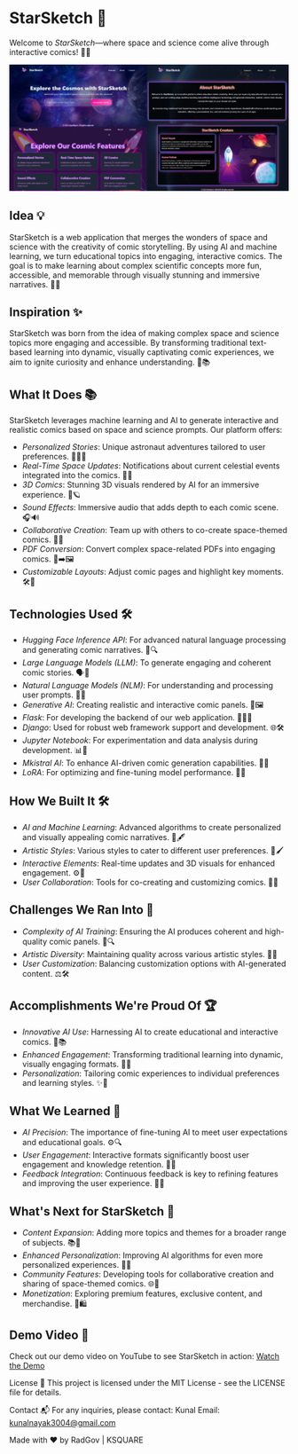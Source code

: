 # StarSketch 🌌

Welcome to *StarSketch*—where space and science come alive through interactive comics! 🚀✨

![StarSketch Demo](demoimg.jpeg)  

## Idea 💡

StarSketch is a web application that merges the wonders of space and science with the creativity of comic storytelling. By using AI and machine learning, we turn educational topics into engaging, interactive comics. The goal is to make learning about complex scientific concepts more fun, accessible, and memorable through visually stunning and immersive narratives. 🎨🌠

## Inspiration ✨

StarSketch was born from the idea of making complex space and science topics more engaging and accessible. By transforming traditional text-based learning into dynamic, visually captivating comic experiences, we aim to ignite curiosity and enhance understanding. 🌌📚

## What It Does 📚

StarSketch leverages machine learning and AI to generate interactive and realistic comics based on space and science prompts. Our platform offers:

- *Personalized Stories*: Unique astronaut adventures tailored to user preferences. 👩‍🚀✨
- *Real-Time Space Updates*: Notifications about current celestial events integrated into the comics. 🌠🔭
- *3D Comics*: Stunning 3D visuals rendered by AI for an immersive experience. 🎨🪐
- *Sound Effects*: Immersive audio that adds depth to each comic scene. 🎧🔊
- *Collaborative Creation*: Team up with others to co-create space-themed comics. 🤝🚀
- *PDF Conversion*: Convert complex space-related PDFs into engaging comics. 📄➡️🖼️
- *Customizable Layouts*: Adjust comic pages and highlight key moments. 🛠️📐

## Technologies Used 🛠️

- *Hugging Face Inference API*: For advanced natural language processing and generating comic narratives. 🧠🔍
- *Large Language Models (LLM)*: To generate engaging and coherent comic stories. 🗣️📖
- *Natural Language Models (NLM)*: For understanding and processing user prompts. 🧠💬
- *Generative AI*: Creating realistic and interactive comic panels. 🤖🖼️
- *Flask*: For developing the backend of our web application. 🕵️‍♂️🔧
- *Django*: Used for robust web framework support and development. 🌐🛠️
- *Jupyter Notebook*: For experimentation and data analysis during development. 📊🔬
- *Mkistral AI*: To enhance AI-driven comic generation capabilities. 🧠✨
- *LoRA*: For optimizing and fine-tuning model performance. 🚀🔧

## How We Built It 🛠️

- *AI and Machine Learning*: Advanced algorithms to create personalized and visually appealing comic narratives. 🤖🖋️
- *Artistic Styles*: Various styles to cater to different user preferences. 🎨🖌️
- *Interactive Elements*: Real-time updates and 3D visuals for enhanced engagement. ⚙️🌌
- *User Collaboration*: Tools for co-creating and customizing comics. 🧩🤝

## Challenges We Ran Into 🚧

- *Complexity of AI Training*: Ensuring the AI produces coherent and high-quality comic panels. 🧠🔍
- *Artistic Diversity*: Maintaining quality across various artistic styles. 🎨💼
- *User Customization*: Balancing customization options with AI-generated content. ⚖️🛠️

## Accomplishments We're Proud Of 🏆

- *Innovative AI Use*: Harnessing AI to create educational and interactive comics. 🤖📚
- *Enhanced Engagement*: Transforming traditional learning into dynamic, visually engaging formats. 🌟📖
- *Personalization*: Tailoring comic experiences to individual preferences and learning styles. ✨👤

## What We Learned 🧠

- *AI Precision*: The importance of fine-tuning AI to meet user expectations and educational goals. ⚙️🔍
- *User Engagement*: Interactive formats significantly boost user engagement and knowledge retention. 🚀🧩
- *Feedback Integration*: Continuous feedback is key to refining features and improving the user experience. 💬🔄

## What's Next for StarSketch 🚀

- *Content Expansion*: Adding more topics and themes for a broader range of subjects. 📚🌌
- *Enhanced Personalization*: Improving AI algorithms for even more personalized experiences. 🤖🔧
- *Community Features*: Developing tools for collaborative creation and sharing of space-themed comics. 🌐🤝
- *Monetization*: Exploring premium features, exclusive content, and merchandise. 💸🛍️

## Demo Video 🎥

Check out our demo video on YouTube to see StarSketch in action: [Watch the Demo](https://www.youtube.com/watch?v=your-demo-video)  

License 📜 This project is licensed under the MIT License - see the LICENSE file for details.

Contact 📬 For any inquiries, please contact: Kunal Email: kunalnayak3004@gmail.com

Made with ❤️ by RadGov | KSQUARE
